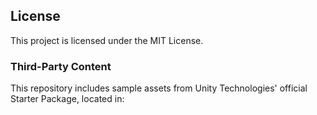 ## License

This project is licensed under the MIT License.

### Third-Party Content

This repository includes sample assets from Unity Technologies' official Starter Package, located in: